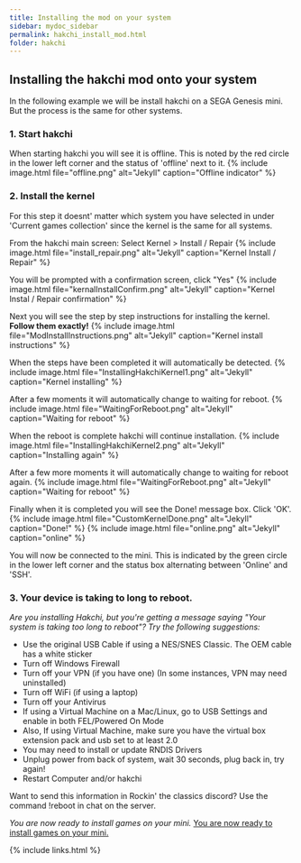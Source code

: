 ```yaml
---
title: Installing the mod on your system
sidebar: mydoc_sidebar
permalink: hakchi_install_mod.html
folder: hakchi
---
```


##  Installing the hakchi mod onto your system

In the following example we will be install hakchi on a SEGA Genesis mini.  But the process is the same for other systems.

### 1. Start hakchi
When starting hakchi you will see it is offline.  This is noted by the red circle in the lower left corner and the status of 'offline' next to it.
{% include image.html file="offline.png"  alt="Jekyll" caption="Offline indicator" %}

### 2. Install the kernel
For this step it doesnt' matter which system you have selected in under 'Current games collection' since the kernel is the same for all systems.  

From the hakchi main screen:
Select Kernel > Install / Repair
{% include image.html file="install_repair.png"  alt="Jekyll" caption="Kernel Install / Repair" %}

You will be prompted with a confirmation screen, click "Yes"
{% include image.html file="kernalInstallConfirm.png"  alt="Jekyll" caption="Kernel Instal / Repair confirmation" %}

Next you will see the step by step instructions for installing the kernel.  
**Follow them exactly!**
{% include image.html file="ModInstallInstructions.png"  alt="Jekyll" caption="Kernel install instructions" %}

When the steps have been completed it will automatically be detected.
{% include image.html file="InstallingHakchiKernel1.png"  alt="Jekyll" caption="Kernel installing" %}

After a few moments it will automatically change to waiting for reboot.
{% include image.html file="WaitingForReboot.png"  alt="Jekyll" caption="Waiting for reboot" %}

When the reboot is complete hakchi will continue installation.
{% include image.html file="InstallingHakchiKernel2.png"  alt="Jekyll" caption="Installing again" %}

After a few more moments it will automatically change to waiting for reboot again.
{% include image.html file="WaitingForReboot.png"  alt="Jekyll" caption="Waiting for reboot" %}

Finally when it is completed you will see the Done! message box.
Click 'OK'.
{% include image.html file="CustomKernelDone.png"  alt="Jekyll" caption="Done!" %}
{% include image.html file="online.png"  alt="Jekyll" caption="online" %}

You will now be connected to the mini.  This is indicated by the green circle in the lower left corner and the status box alternating between 'Online' and 'SSH'.

### 3. Your device is taking to long to reboot.  

*Are you installing Hakchi, but you're getting a message saying "Your system is taking too long to reboot"? Try the following suggestions:*  
- Use the original USB Cable if using a NES/SNES Classic. The OEM cable has a white sticker  
- Turn off Windows Firewall  
- Turn off your VPN (if you have one) (In some instances, VPN may need uninstalled)  
- Turn off WiFi (if using a laptop)  
- Turn off your Antivirus  
- If using a Virtual Machine on a Mac/Linux, go to USB Settings and enable in both FEL/Powered On Mode  
- Also, If using Virtual Machine, make sure you have the virtual box extension pack and usb set to at least 2.0  
- You may need to install or update RNDIS Drivers  
- Unplug power from back of system, wait 30 seconds, plug back in, try again!  
- Restart Computer and/or hakchi  

Want to send this information in Rockin' the classics discord? Use the command !reboot in chat on the server.  

*You are now ready to install games on your mini.*
[You are now ready to install games on your mini.](./hakchi_adding_games.html)


{% include links.html %}
